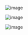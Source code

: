  



![image](https://github.com/kaliraotaran/Destini/assets/81376236/f2807b8b-bc41-476c-b344-b0d961fca8e1)




![image](https://github.com/kaliraotaran/Destini/assets/81376236/944533b0-b44d-40f2-9ae9-9dcabae27393)




![image](https://github.com/kaliraotaran/Destini/assets/81376236/f468bee5-8648-4014-8c4c-27454c31192d)
